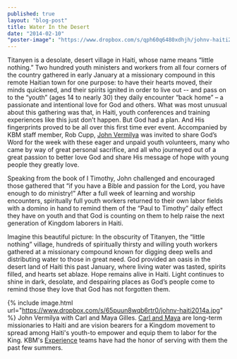 ```yaml
---
published: true
layout: "blog-post"
title: Water In the Desert
date: "2014-02-10"
"poster-image": "https://www.dropbox.com/s/qph60q6480xdhjh/johnv-haiti2014b.jpg"
---
```


Titanyen is a desolate, desert village in Haiti, whose name means “little nothing.”   Two hundred youth ministers and workers from all four corners of the country gathered in early January at a missionary compound in this remote Haitian town for one purpose: to have their hearts moved, their minds quickened, and their spirits ignited in order to live out -- and pass on to the “youth” (ages 14 to nearly 30) they daily encounter “back home” – a passionate and intentional love for God and others.  What was most unusual about this gathering was that, in Haiti, youth conferences and training experiences like this just don’t happen.  But God had a plan.  And His fingerprints proved to be all over this first time ever event.   Accompanied by KBM staff member, Rob Cupp, <a href="http://www.kbm.org/speakers/john-vermilya/" target="_blank">John Vermilya</a> was invited to share God’s Word for the week with these eager and unpaid youth volunteers, many who came by way of great personal sacrifice, and all who journeyed out of a great passion to better love God and share His message of hope with young people they greatly love.

Speaking from the book of I Timothy, John challenged and encouraged those gathered that “if you have a Bible and passion for the Lord, you have enough to do ministry!”  After a full week of learning and worship encounters, spiritually full youth workers returned to their own labor fields with a domino in hand to remind them of the “Paul to Timothy” daily effect they have on youth and that God is counting on them to help raise the next generation of Kingdom laborers in Haiti.  

Imagine this beautiful picture:  In the obscurity of Titanyen, the “little nothing” village, hundreds of spiritually thirsty and willing youth workers gathered at a missionary compound known for digging deep wells and distributing water to those in great need.  God provided an oasis in the desert land of Haiti this past January, where living water was tasted, spirits filled, and hearts set ablaze.  Hope remains alive in Haiti.  Light continues to shine in dark, desolate, and despairing places as God’s people come to remind those they love that God has not forgotten them.  

{% include image.html url="https://www.dropbox.com/s/65puun8wqb6rtr0/johnv-haiti2014a.jpg" %}
John Vermilya with Carl and Maya Gilles.  <a href="http://www.wesleyan.org/gp/minfo/WM04-0330" target="_blank">Carl and Maya</a> are long-term missionaries to Haiti and are vision bearers for a Kingdom movement to spread among Haiti's youth-to  empower and equip them to labor for the King.  KBM's <a href="http://www.kbm.org/training/theexperience/" target="_blank">Experience</a> teams have had the honor of serving with them the past few summers.